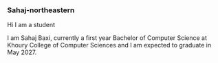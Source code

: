 ### Sahaj-northeastern

<!--
**Sahaj-northeastern/Sahaj-northeastern** is a ✨ _special_ ✨ repository because its `README.md` (this file) appears on your GitHub profile.

Here are some ideas to get you started:

- 🔭 I’m currently working on ...
- 🌱 I’m currently learning ...
- 👯 I’m looking to collaborate on ...
- 🤔 I’m looking for help with ...
- 💬 Ask me about ...
- 📫 How to reach me: ...
- 😄 Pronouns: ...
- ⚡ Fun fact: ...
--> Hi I am a student
  I am Sahaj Baxi, currently a first year Bachelor of Computer Science at Khoury College of Computer Sciences and I am expected to graduate in May 2027.

